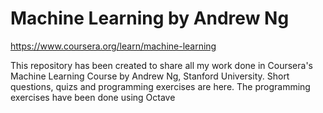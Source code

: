 # Machine Learning by Andrew Ng
https://www.coursera.org/learn/machine-learning

This repository has been created to share all my work done in Coursera's Machine Learning Course by Andrew Ng, Stanford University. Short questions, quizs and programming exercises are here. The programming exercises have been done using Octave
